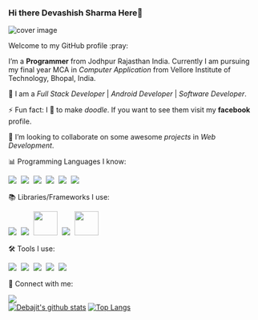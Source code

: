 ### Hi there Devashish Sharma Here👋

<!--
**devashish-sharma/devashish-sharma** is a ✨ _special_ ✨ repository because its `README.md` (this file) appears on your GitHub profile.

Here are some ideas to get you started:

- 🔭 I’m currently working on Software Development| Full Stack Development | Android Development...
- 🌱 I’m currently learning Python
- 👯 I’m looking to collaborate on Coming Soon 
- 🤔 I’m looking for help with Coming Soon .
- 💬 Ask me about Coming Soon 
- 📫 How to reach me:
<a href="mailto:sharmadevashish2498@gmail.com">Send email</a>
- 😄 Pronouns: DEVASHISH SHARMA
- ⚡ Fun fact: Coming Soon 
-->


<img src="https://geek-mexicain.net/files/archive/2015-04/nokia-logo-blue-geek-mexicain.png" alt="cover image"/>

<p>Welcome to my GitHub profile :pray:</p>

 I’m a **Programmer** from Jodhpur Rajasthan India. Currently I am pursuing my final year MCA in *Computer Application* from Vellore Institute of Technology, Bhopal, India.
  
🌱 I am a *Full Stack Developer* | *Android Developer* | *Software Developer*.

⚡ Fun fact: I :sparkling_heart: to make *doodle*. If you want to see them visit my **facebook** profile.

👯 I’m looking to collaborate on some awesome *projects* in *Web Development*.

📊 Programming Languages I know:
<div style="display: inline"/>
<img src="https://gp3.googleusercontent.com/ggTxERmUzvTyu-8wmM3fUNvLpHJK3_wHSxLCS5HIxmPLuQ_LyHrMAwxRWR321KWWUM3d-udk1xBrem3n5wOddhjVwFaITPB8icCWTp6xu2mzocB5Ch82IIkIBOZHuwhcz-QKRgl9ZQ=s48-p-k" style="margin-right : 5px"/>
<img src="https://gp3.googleusercontent.com/vmoLuO2OGs5WjhvFFbDja2XlYWQA6Sl2NiCqfqOeoHM9qBEUMUDiCevXmXPEqkrGB9-PyCd0XWxot7xepcq73imiTRDGFU4W9PxzTMu0ouO8OaRmUS6_iZDJOJMghJ9KnnR87jLJiA=s48-p-k" style="margin-right : 5px"/>
<img src="https://gp3.googleusercontent.com/ZMitnA8FOG1Ac4zjvzGuQ9l8Cta_sTIp9I6ETpR1CKl0QryLGRE29PIL9OjmdLjWBXYOQyV804Wrp7ofSn6TZTTCmPHmid786Xlb9krZpZo_ZTLSFoAJL7meCXbJIiCNHpu0jbbR-Q=s48-p-k" style="margin-right : 5px"/>
<img src="https://gp3.googleusercontent.com/YoT7zNS_1xQtlz6VMTLvCqrqtSBvwJ8PgkJVoVmbLAP_lOpsPhdo7qia0ZQwTVrYUyRuesuqrpEXJY_JkKsfeZtrm5z0CdOYwaibeSSqfiXvFaBq4sWLfis2e-bPKUngC2rxYnERTA=s48-p-k" style="margin-right : 5px"/>
<img src="https://gp3.googleusercontent.com/2Gw-z10EFvIR6JP2APu5F0160lxdaA-MLdSyCmfC9lnJYUQHkH_CWua-ysmwfNS716hWfVjrM73CqPHeXjxNOuHnCJam-ulAnqVUOi15Zn3QdfdXdKCqNjEiXehgW5Ygca5x8cet2A=s48-p-k" style="margin-right : 5px"/>
<img src="https://gp3.googleusercontent.com/wBuL3z-Sv3gW5M2eOXDmN2-fC_txIAzPzyFWR51BFiEsoxDb0GVhI9LFwuX9S4Lef7QON05QJBkRPNcp7p68pdHmPOe80NI3p6DySAz9Ukh1OcUdOYPbquHbuS0zpTfrkGhDwvpivQ=s48-p-k" style="margin-right : 5px"/>
</div>

📚 Libraries/Frameworks I use:
<div style="inline">
 <img src="https://gp3.googleusercontent.com/xpusb6Sn-CTs74omfD5HTwbnVeVYa9lqoUTl4mgrye-EmZWw5U2psiZU3Fk7cpEBPjLe4z28PS16AcN8OdjKrsrK-Q67sdoeViY44rHw7YuavIjOmQmWWiVCkCd-hJdyYpfjldVO9Q=s48-p-k" style="margin-right : 5px"/>
 <img src="https://gp3.googleusercontent.com/dQOg4syyKHIyOsKRm2AljixqfuEoXWLktCcz1LTim6Fghr_afDMoAFQ-8g58dyNonJHFIqG528OMiLWFGF0Lblx8Gzy2ABulE3jW246LWPx5XbaQmjR4WPFY2YzEY1fogE4X2Y-BFw=s48-p-k" style="margin-right : 5px"/>
 <img src="https://lh3.googleusercontent.com/_J-GU55lJImn2DTdnOePvpO29IdlcQeabrKxg1x6ACW3kTkrTgugOtgvcrUI33W0UbDd7pURv_i1-0F9dbO_WhJXv73611VwQEihZVpqO6ldBhCf3RnO29aiM7p2bymNcsIodLMRMg=w2400" width="48px" height="48px" style="margin-right : 5px"/>
 <img src="https://gp3.googleusercontent.com/sHQurDedPsMjmAevyA5GVtr1q8UmA2lz1ubelDyc_Qpvw8-Ijo_natWj0Jmyc0oOO2UP_Xn6yW40XQm0Buqd-zQdVCmT_-P03tGtqI6OinvBCYIBVCDmGmW7toRErrvhgFFCI3chzQ=s48-p-k" style="margin-right : 5px"/>
 <img src="https://lh3.googleusercontent.com/Z9gq0E-OJ3ZPoSdFnmTHHvoxjhJtOW6JAYnIWFRZF8DBWl_sdzrJTLGIcgjrqCd3ukLXE4uF1ncD2-bdw-nW7ImzvJm02EVLX1VPsm8NXLVaxqTItbypiR1L_7sSNONN1yE66WV3mA=s240-p-k" width="48px" height="48px" style="margin-right : 5px"/>
</div>

🛠 Tools I use:
<div style="inline">
 <img src="https://gp3.googleusercontent.com/bG9QbQKaVnFnCegu6vFDiwDvbA6PAAg-Cc_K9FZc153oTSoOowqVgnrA3wTYsFnvw1JyxK0quUaAjTp7jsWPuHkMhLKpxMiic57uUuejaVn0Q2xuEzxe286oquqZSfzlcImOnkoDnA=s48-p-k" style="margin-right : 5px"/>
 <img src="https://gp3.googleusercontent.com/uvAtTx6Dj8lhH8WwxBwg-bsNCKuV9n2zUUIZO0Z05-aVW1nTX6tvh6by-2oxgCKosnAtuXaZgPaCie8Y89PaOhnYjrD8iEx0euCnM-KWeg8AuGWZ7s0ci-b_PQO3mT1eiFXBQvOPTw=s48-p-k" style="margin-right : 5px"/>
 <img src="https://gp3.googleusercontent.com/-7AZqtAWQUqa7UPtLTvIx8JaArepJnHHAJ3PpcQo0Cumr1nrgAvrMi9RT0hEZqVLmt_LDm2yjqDYR1ZrtBBPveR-8ztjjK62zMKkuiX0dBpXnAj8EjELG-bpWuaZNzob5J3wgIrz6g=s48-p-k" style="margin-right : 5px"/>
 <img src="https://gp3.googleusercontent.com/0WZMtRyCsPrYUPRlUkuSCMRp0Fb2t-NJhJ9A-UGNizRFcufq7V-1w5tNoCZnG6PRVsp4234JTZTBEsr4ZAW26CX-fEONG1fe7jrbKMkD-xQgmuTSXBTuQnAb8pianG0aQgatk71U8g=s48-p-k" style="margin-right : 5px"/>
 <img src="https://gp3.googleusercontent.com/z6l5FcAD9oU-tdsCykfXwXrqusBRixzEkFcWBIcWTnXMKTy05JaydPoOaXu6NX0yWpSTKMZYHXPoOcA6ud3WfeOF8vDzs_FTjSTvrV4ecs28XPvsZ9EpZ2fE3Rk_U1dvlpTzIbHQTw=s48-p-k" /style="margin-right : 5px">
</div>


 🤝 Connect with me: 
 
 <a href="https://www.linkedin.com/in/mrdevashishsharma/"><img src="https://gp3.googleusercontent.com/rs4yxqGcOQBD43JjqIX8SB5rMojfLpdI2gTJn_1HtaKRyj8QFyzB1WH9f-CkBEvEkZRpPONZADLwsbhGOQk5ddEPb8upQdsmxxyJVEVAmn0KPVK4CPXgFe14fpIWn_Aw6b8NjFbc_Q=s48-p-k" style="margin-right : 5px"/></a>
<br>
[![Debajit's github stats](https://github-readme-stats.vercel.app/api?username=devashish-sharma&show_icons=true&theme=algolia)](https://github.com/devashish-sharma?tab=repositories)
[![Top Langs](https://github-readme-stats.vercel.app/api/top-langs/?username=devashish-sharma&show_icons=true&theme=algolia)](https://github.com/devashish-sharma?tab=repositories)
